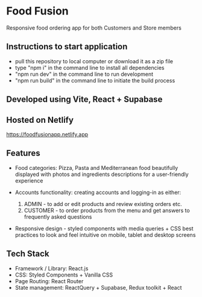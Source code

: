 # Food Fusion

Responsive food ordering app for both Customers and Store members

## Instructions to start application

- pull this repository to local computer or download it as a zip file
- type "npm i" in the command line to install all dependencies
- "npm run dev" in the command line to run development
- "npm run build" in the command line to initiate the build process

## Developed using Vite, React + Supabase

## Hosted on Netlify

https://foodfusionapp.netlify.app

## Features

- Food categories: Pizza, Pasta and Mediterranean food beautifully displayed with photos and ingredients descriptions for a user-friendly experience

- Accounts functionality: creating accounts and logging-in as either:

  1.  ADMIN - to add or edit products and review existing orders etc.
  2.  CUSTOMER - to order products from the menu and get answers to frequently asked questions

- Responsive design - styled components with media queries + CSS best practices to look and feel intuitive on mobile, tablet and desktop screens

## Tech Stack

- Framework / Library: React.js
- CSS: Styled Components + Vanilla CSS
- Page Routing: React Router
- State management: ReactQuery + Supabase, Redux toolkit + React
